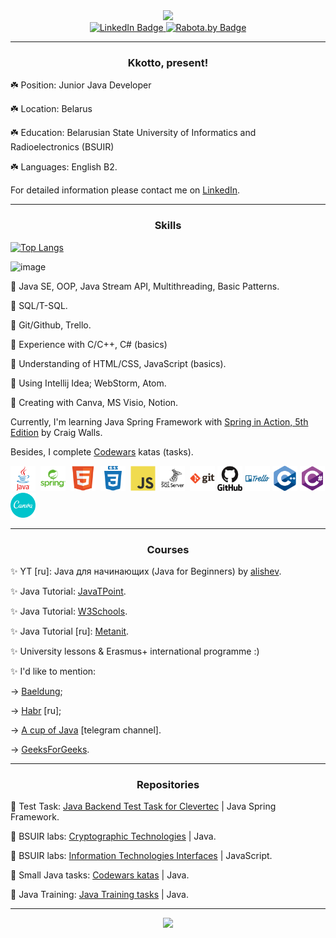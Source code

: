 <div id="header" align="center">
  <img src="https://media.giphy.com/media/mEsOq022kLlDO/giphy.gif" width="30%"/>
  <div id="badge">
  <a href="https://www.linkedin.com/in/ksen-sharupich/">
    <img src="https://img.shields.io/badge/LinkedIn-blue?logo=linkedin&logoColor=white&style=for-the-badge" alt="LinkedIn Badge"/>
  </a>
  <a href="https://rabota.by/resume/a73b70bfff084013ea0039ed1f46784645634c">
    <img src="https://img.shields.io/badge/rabota.by%20-red?style=for-the-badge" alt="Rabota.by Badge"/>
  </a>
<!-- views counter: <img src="https://komarev.com/ghpvc/?username=Kkotto&style=flat-square&color=blue" alt=""/> welp, one day it can be useful :D-->
</div>
</div>

---

<h3 align="center">Kkotto, present!</h3>

☘️ Position: Junior Java Developer

☘️ Location: Belarus

☘️ Education: Belarusian State University of Informatics and Radioelectronics (BSUIR)

☘️ Languages: English B2.

For detailed information please contact me on [LinkedIn](https://www.linkedin.com/in/ksen-sharupich/).

---

<h3 align="center">Skills</h3>

[![Top Langs](https://github-readme-stats.vercel.app/api/top-langs/?username=Kkotto&layout=compact&theme=vision-friendly-dark)](https://github.com/anuraghazra/github-readme-stats)

![image](https://www.codewars.com/users/Kkotto/badges/small)

📌 Java SE, OOP, Java Stream API, Multithreading, Basic Patterns.

📌 SQL/T-SQL.

📌 Git/Github, Trello.

📌 Experience with C/C++, C# (basics)

📌 Understanding of HTML/CSS, JavaScript (basics).

📌 Using Intellij Idea; WebStorm, Atom.

📌 Creating with Canva, MS Visio, Notion.

Currently, I'm learning Java Spring Framework with [Spring in Action, 5th Edition](https://www.amazon.com/Spring-Action-Craig-Walls/dp/1617294942) by Craig Walls. 
<!-- Dedicated educational project: [Wanderer-spring-training](https://github.com/Kkotto/Wanderer-spring-training). -->

Besides, I complete [Codewars](https://www.codewars.com/dashboard) katas (tasks). 
<!-- Dedicated project: [Codewars](https://github.com/Kkotto/Codewars). -->

<div id="skills">
  <img src="https://github.com/devicons/devicon/blob/master/icons/java/java-original-wordmark.svg" title="Java" alt="Java" width="40" height="40"/>&nbsp;
  <img src="https://github.com/devicons/devicon/blob/master/icons/spring/spring-original-wordmark.svg" title="Spring" alt="Spring" width="40" height="40"/>&nbsp;
  <img src="https://github.com/devicons/devicon/blob/master/icons/html5/html5-original.svg" title="HTML5" alt="HTML" width="40" height="40"/>&nbsp;
  <img src="https://github.com/devicons/devicon/blob/master/icons/css3/css3-plain-wordmark.svg"  title="CSS3" alt="CSS" width="40" height="40"/>&nbsp;
  <img src="https://github.com/devicons/devicon/blob/master/icons/javascript/javascript-original.svg" title="JavaScript" alt="JavaScript" width="40" height="40"/>&nbsp;
  <img src="https://github.com/devicons/devicon/blob/master/icons/microsoftsqlserver/microsoftsqlserver-plain-wordmark.svg" title="Microsoft SQL Server" alt="Microsoft SQL Server" width="40" height="40"/>&nbsp;
  <img src="https://github.com/devicons/devicon/blob/master/icons/git/git-original-wordmark.svg" title="Git" alt="Git" width="40" height="40"/>
  <img src="https://github.com/devicons/devicon/blob/master/icons/github/github-original-wordmark.svg" title="GitHub" alt="GitHub" width="40" height="40"/>
  <img src="https://github.com/devicons/devicon/blob/master/icons/trello/trello-plain-wordmark.svg" title="Trello" alt="Trello" width="40" height="40"/>
  <img src="https://github.com/devicons/devicon/blob/master/icons/cplusplus/cplusplus-original.svg" title="C++" alt="Cplusplus" width="40" height="40"/>
  <img src="https://github.com/devicons/devicon/blob/master/icons/csharp/csharp-original.svg" title="C#" alt="Csharp" width="40" height="40"/>
  <img src="https://github.com/devicons/devicon/blob/master/icons/canva/canva-original.svg" title="Canva" alt="Canva" width="40" height="40"/>

  ---

<h3 align="center">Courses</h3>

✨ YT [ru]: Java для начинающих (Java for Beginners) by [alishev](https://youtube.com/playlist?list=PLAma_mKffTOSUkXp26rgdnC0PicnmnDak).

✨ Java Tutorial: [JavaTPoint](https://www.javatpoint.com/java-tutorial).

✨ Java Tutorial: [W3Schools](https://www.w3schools.com/java/default.asp).

✨ Java Tutorial [ru]: [Metanit](https://metanit.com/java/tutorial/).

✨ University lessons & Erasmus+ international programme :)

✨ I'd like to mention: 
  
→ [Baeldung](https://www.baeldung.com); 
  
→ [Habr](https://habr.com/ru/all/) [ru]; 
  
→ [A cup of Java](https://t.me/a_cup_of_java) [telegram channel].
  
→ [GeeksForGeeks](https://www.geeksforgeeks.org/java/?ref=shm).

 ---
 
  <h3 align="center">Repositories</h3>
  
  📎 Test Task: [Java Backend Test Task for Clevertec](https://github.com/Kkotto/Clevertec) | Java Spring Framework.
  
  📎 BSUIR labs: [Cryptographic Technologies](https://github.com/Kkotto/CGT-labs) | Java.
  
  📎 BSUIR labs: [Information Technologies Interfaces](https://github.com/Kkotto/JSTraining) | JavaScript.
  
  📎 Small Java tasks: [Codewars katas](https://github.com/Kkotto/Codewars) | Java.
  
  📎 Java Training: [Java Training tasks](https://github.com/Kkotto/JavaTraining) | Java.
  
  ---
  
<div align="center">
  <img src="https://media.giphy.com/media/AFdcYElkoNAUE/giphy.gif" width="30%"/>
</div>
 

